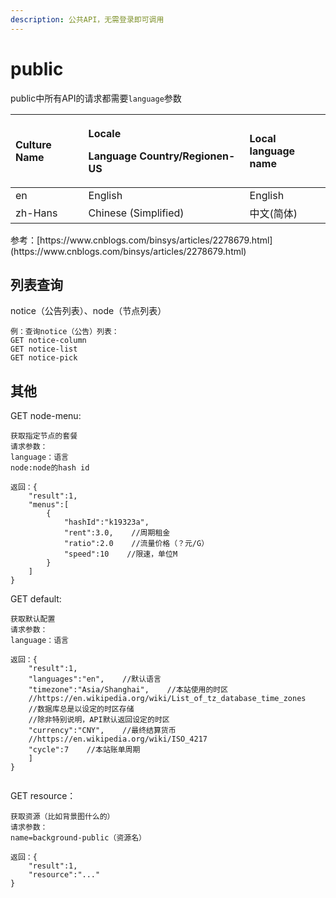 ```yaml
---
description: 公共API，无需登录即可调用
---
```


# public

public中所有API的请求都需要`language`参数

<table>
  <thead>
    <tr>
      <th style="text-align:left"> <b>Culture Name</b>
      </th>
      <th style="text-align:left">
        <p><b>Locale</b>
        </p>
        <p><b>Language Country/Region</b>en-US</p>
      </th>
      <th style="text-align:left"> <b>Local<br />language name</b>
      </th>
    </tr>
  </thead>
  <tbody>
    <tr>
      <td style="text-align:left">en</td>
      <td style="text-align:left">English</td>
      <td style="text-align:left">English</td>
    </tr>
    <tr>
      <td style="text-align:left">zh-Hans</td>
      <td style="text-align:left">Chinese (Simplified)</td>
      <td style="text-align:left">&#x4E2D;&#x6587;(&#x7B80;&#x4F53;)</td>
    </tr>
  </tbody>
</table>参考：[https://www.cnblogs.com/binsys/articles/2278679.html](https://www.cnblogs.com/binsys/articles/2278679.html)

## 列表查询

notice（公告列表）、node（节点列表）

```text
例：查询notice（公告）列表：
GET notice-column
GET notice-list
GET notice-pick
```

## 其他

GET node-menu:

```text
获取指定节点的套餐
请求参数：
language：语言
node:node的hash id

返回：{
    "result":1,
    "menus":[
        {
            "hashId":"k19323a",
            "rent":3.0,    //周期租金
            "ratio":2.0    //流量价格（？元/G）
            "speed":10    //限速，单位M
        }
    ]
}
```

GET default:

```text
获取默认配置
请求参数：
language：语言

返回：{
    "result":1,
    "languages":"en",    //默认语言    
    "timezone":"Asia/Shanghai",    //本站使用的时区
    //https://en.wikipedia.org/wiki/List_of_tz_database_time_zones
    //数据库总是以设定的时区存储
    //除非特别说明，API默认返回设定的时区    
    "currency":"CNY",    //最终结算货币
    //https://en.wikipedia.org/wiki/ISO_4217
    "cycle":7    //本站账单周期
    ]
}


```

GET resource：

```text
获取资源（比如背景图什么的）
请求参数：
name=background-public（资源名）

返回：{
    "result":1,
    "resource":"..."
}
```

